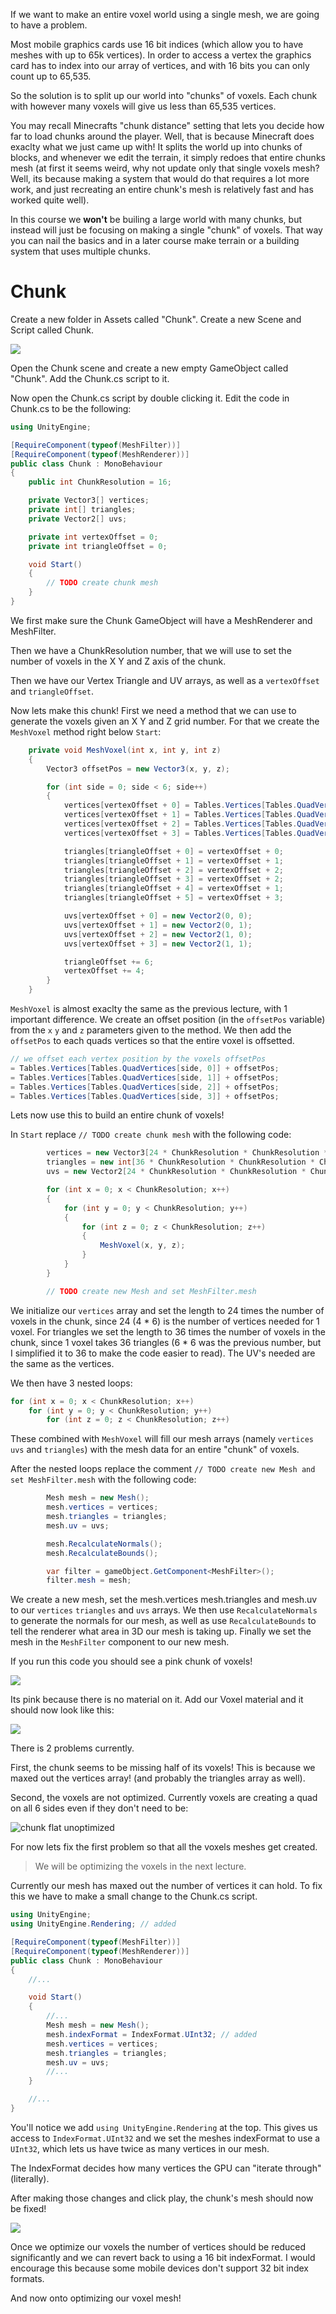 If we want to make an entire voxel world using a single mesh, we are going to have a problem. 

Most mobile graphics cards use 16 bit indices (which allow you to have meshes with up to 65k vertices). In order to access a vertex the graphics card has to index into our array of vertices, and with 16 bits you can only count up to 65,535.

So the solution is to split up our world into "chunks" of voxels. Each chunk with however many voxels will give us less than 65,535 vertices.

You may recall Minecrafts "chunk distance" setting that lets you decide how far to load chunks around the player. Well, that is because Minecraft does exaclty what we just came up with! It splits the world up into chunks of blocks, and whenever we edit the terrain, it simply redoes that entire chunks mesh (at first it seems weird, why not update only that single voxels mesh? Well, its because making a system that would do that requires a lot more work, and just recreating an entire chunk's mesh is relatively fast and has worked quite well).

In this course we **won't** be builing a large world with many chunks, but instead will just be focusing on making a single "chunk" of voxels. That way you can nail the basics and in a later course make terrain or a building system that uses multiple chunks.

# Chunk
Create a new folder in Assets called "Chunk". Create a new Scene and Script called Chunk.

![](/Assets/project_assets_chunk.png)

Open the Chunk scene and create a new empty GameObject called "Chunk". Add the Chunk.cs script to it.

Now open the Chunk.cs script by double clicking it. Edit the code in Chunk.cs to be the following:

```cs
using UnityEngine;

[RequireComponent(typeof(MeshFilter))]
[RequireComponent(typeof(MeshRenderer))]
public class Chunk : MonoBehaviour
{
    public int ChunkResolution = 16;

    private Vector3[] vertices;
    private int[] triangles;
    private Vector2[] uvs;

    private int vertexOffset = 0;
    private int triangleOffset = 0;

    void Start()
    {
        // TODO create chunk mesh
    }
}
```

We first make sure the Chunk GameObject will have a MeshRenderer and MeshFilter.

Then we have a ChunkResolution number, that we will use to set the number of voxels in the X Y and Z axis of the chunk.

Then we have our Vertex Triangle and UV arrays, as well as a `vertexOffset` and `triangleOffset`.

Now lets make this chunk! First we need a method that we can use to generate the voxels given an X Y and Z grid number. For that we create the `MeshVoxel` method right below `Start`:

```cs
	private void MeshVoxel(int x, int y, int z)
    {
        Vector3 offsetPos = new Vector3(x, y, z);

        for (int side = 0; side < 6; side++)
        {
            vertices[vertexOffset + 0] = Tables.Vertices[Tables.QuadVertices[side, 0]] + offsetPos;
            vertices[vertexOffset + 1] = Tables.Vertices[Tables.QuadVertices[side, 1]] + offsetPos;
            vertices[vertexOffset + 2] = Tables.Vertices[Tables.QuadVertices[side, 2]] + offsetPos;
            vertices[vertexOffset + 3] = Tables.Vertices[Tables.QuadVertices[side, 3]] + offsetPos;

            triangles[triangleOffset + 0] = vertexOffset + 0;
            triangles[triangleOffset + 1] = vertexOffset + 1;
            triangles[triangleOffset + 2] = vertexOffset + 2;
            triangles[triangleOffset + 3] = vertexOffset + 2;
            triangles[triangleOffset + 4] = vertexOffset + 1;
            triangles[triangleOffset + 5] = vertexOffset + 3;

            uvs[vertexOffset + 0] = new Vector2(0, 0);
            uvs[vertexOffset + 1] = new Vector2(0, 1);
            uvs[vertexOffset + 2] = new Vector2(1, 0);
            uvs[vertexOffset + 3] = new Vector2(1, 1);

            triangleOffset += 6;
            vertexOffset += 4;
        }
    }
```

`MeshVoxel` is almost exaclty the same as the previous lecture, with 1 important difference. We create an offset position (in the `offsetPos` variable) from the `x` `y` and `z` parameters given to the method. We then add the `offsetPos` to each quads vertices so that the entire voxel is offsetted.

```cs
// we offset each vertex position by the voxels offsetPos
= Tables.Vertices[Tables.QuadVertices[side, 0]] + offsetPos;
= Tables.Vertices[Tables.QuadVertices[side, 1]] + offsetPos;
= Tables.Vertices[Tables.QuadVertices[side, 2]] + offsetPos;
= Tables.Vertices[Tables.QuadVertices[side, 3]] + offsetPos;
```

Lets now use this to build an entire chunk of voxels! 

In `Start` replace `// TODO create chunk mesh` with the following code:

```cs
		vertices = new Vector3[24 * ChunkResolution * ChunkResolution * ChunkResolution];
        triangles = new int[36 * ChunkResolution * ChunkResolution * ChunkResolution];
        uvs = new Vector2[24 * ChunkResolution * ChunkResolution * ChunkResolution];

        for (int x = 0; x < ChunkResolution; x++)
        {
            for (int y = 0; y < ChunkResolution; y++)
            {
                for (int z = 0; z < ChunkResolution; z++)
                {
                    MeshVoxel(x, y, z);
                }
            }
        }

		// TODO create new Mesh and set MeshFilter.mesh
```

We initialize our `vertices` array and set the length to 24 times the number of voxels in the chunk, since 24 (4 * 6) is the number of vertices needed for 1 voxel. For triangles we set the length to 36 times the number of voxels in the chunk, since 1 voxel takes 36 triangles (6 * 6 was the previous number, but I simplified it to 36 to make the code easier to read). The UV's needed are the same as the vertices.

We then have 3 nested loops:

```cs
for (int x = 0; x < ChunkResolution; x++)
	for (int y = 0; y < ChunkResolution; y++)
		for (int z = 0; z < ChunkResolution; z++)
```

These combined with `MeshVoxel` will fill our mesh arrays (namely `vertices` `uvs` and `triangles`) with the mesh data for an entire "chunk" of voxels.

After the nested loops replace the comment `// TODO create new Mesh and set MeshFilter.mesh` with the following code:

```cs
        Mesh mesh = new Mesh();
        mesh.vertices = vertices;
        mesh.triangles = triangles;
        mesh.uv = uvs;

        mesh.RecalculateNormals();
        mesh.RecalculateBounds();

        var filter = gameObject.GetComponent<MeshFilter>();
        filter.mesh = mesh;
```

We create a new mesh, set the mesh.vertices mesh.triangles and mesh.uv to our `vertices` `triangles` and `uvs` arrays. We then use `RecalculateNormals` to generate the normals for our mesh, as well as use `RecalculateBounds` to tell the renderer what area in 3D our mesh is taking up. Finally we set the mesh in the `MeshFilter` component to our new mesh. 

If you run this code you should see a pink chunk of voxels!

![](/Assets/pink_chunk.png)

Its pink because there is no material on it. Add our Voxel material and it should now look like this:

![](/Assets/chunk_incomplete.png)

There is 2 problems currently.

First, the chunk seems to be missing half of its voxels! This is because we maxed out the vertices array! (and probably the triangles array as well).

Second, the voxels are not optimized. Currently voxels are creating a quad on all 6 sides even if they don't need to be:

![chunk flat unoptimized](/Assets/chunk_flat_unoptimized.png)

For now lets fix the first problem so that all the voxels meshes get created. 

> We will be optimizing the voxels in the next lecture.

Currently our mesh has maxed out the number of vertices it can hold. To fix this we have to make a small change to the Chunk.cs script.

```cs
using UnityEngine;
using UnityEngine.Rendering; // added

[RequireComponent(typeof(MeshFilter))]
[RequireComponent(typeof(MeshRenderer))]
public class Chunk : MonoBehaviour
{
	//...

    void Start()
    {
		//...
        Mesh mesh = new Mesh();
        mesh.indexFormat = IndexFormat.UInt32; // added
        mesh.vertices = vertices;
        mesh.triangles = triangles;
        mesh.uv = uvs;
		//...
    }

	//...
}
```

You'll notice we add `using UnityEngine.Rendering` at the top. This gives us access to `IndexFormat.UInt32` and we set the meshes indexFormat to use a `UInt32`, which lets us have twice as many vertices in our mesh.

The IndexFormat decides how many vertices the GPU can "iterate through" (literally).

After making those changes and click play, the chunk's mesh should now be fixed!

![](/Assets/chunk_first.png)

Once we optimize our voxels the number of vertices should be reduced significantly and we can revert back to using a 16 bit indexFormat. I would encourage this because some mobile devices don't support 32 bit index formats.

And now onto optimizing our voxel mesh!
